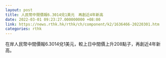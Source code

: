 ```yaml
---
layout: post
title: 人民幣中間價報6.3014兌1美元　再創近4年新高
date: 2022-03-01 09:23:27.000000000 +08:00
link: https://news.rthk.hk/rthk/ch/component/k2/1636466-20220301.htm
categories: rthk
---
```


在岸人民幣中間價報6.3014兌1美元，較上日中間價上升208點子，再創近4年新高。

